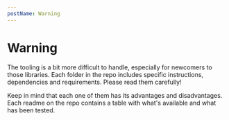 ```yaml
---
postName: Warning
---
```


# Warning

The tooling is a bit more difficult to handle, especially for newcomers to those libraries. Each folder in the repo includes specific instructions, dependencies and requirements. Please read them carefully!

Keep in mind that each one of them has its advantages and disadvantages. Each readme on the repo contains a table with what's available and what has been tested.
